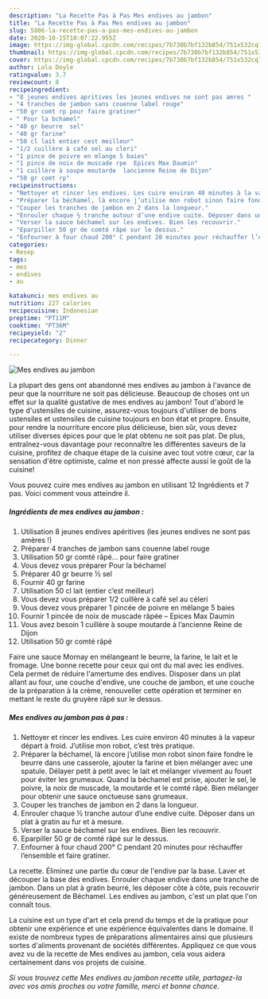 ```yaml
---
description: "La Recette Pas à Pas Mes endives au jambon"
title: "La Recette Pas à Pas Mes endives au jambon"
slug: 5806-la-recette-pas-a-pas-mes-endives-au-jambon
date: 2020-10-15T10:07:22.955Z
image: https://img-global.cpcdn.com/recipes/7b730b7bf132b854/751x532cq70/mes-endives-au-jambon-photo-principale-de-la-recette.jpg
thumbnail: https://img-global.cpcdn.com/recipes/7b730b7bf132b854/751x532cq70/mes-endives-au-jambon-photo-principale-de-la-recette.jpg
cover: https://img-global.cpcdn.com/recipes/7b730b7bf132b854/751x532cq70/mes-endives-au-jambon-photo-principale-de-la-recette.jpg
author: Lola Doyle
ratingvalue: 3.7
reviewcount: 8
recipeingredient:
- "8 jeunes endives apritives les jeunes endives ne sont pas amres "
- "4 tranches de jambon sans couenne label rouge"
- "50 gr comt rp pour faire gratiner"
- " Pour la bchamel"
- "40 gr beurre  sel"
- "40 gr farine"
- "50 cl lait entier cest meilleur"
- "1/2 cuillère à café sel au cleri"
- "1 pince de poivre en mlange 5 baies"
- "1 pince de noix de muscade rpe  Epices Max Daumin"
- "1 cuillère à soupe moutarde  lancienne Reine de Dijon"
- "50 gr comt rp"
recipeinstructions:
- "Nettoyer et rincer les endives. Les cuire environ 40 minutes à la vapeur départ à froid. J’utilise mon robot, c’est très pratique."
- "Préparer la béchamel, là encore j’utilise mon robot sinon faire fondre le beurre dans une casserole, ajouter la farine et bien mélanger avec une spatule. Délayer petit à petit avec le lait et mélanger vivement au fouet pour éviter les grumeaux. Quand la béchamel est prise, ajouter le sel, le poivre, la noix de muscade, la moutarde et le comté râpé. Bien mélanger pour obtenir une sauce onctueuse sans grumeaux."
- "Couper les tranches de jambon en 2 dans la longueur."
- "Enrouler chaque ½ tranche autour d’une endive cuite. Déposer dans un plat à gratin au fur et à mesure."
- "Verser la sauce béchamel sur les endives. Bien les recouvrir."
- "Eparpiller 50 gr de comté râpé sur le dessus."
- "Enfourner à four chaud 200° C pendant 20 minutes pour réchauffer l’ensemble et faire gratiner."
categories:
- Resep
tags:
- mes
- endives
- au

katakunci: mes endives au 
nutrition: 227 calories
recipecuisine: Indonesian
preptime: "PT11M"
cooktime: "PT36M"
recipeyield: "2"
recipecategory: Dinner

---
```



![Mes endives au jambon](https://img-global.cpcdn.com/recipes/7b730b7bf132b854/751x532cq70/mes-endives-au-jambon-photo-principale-de-la-recette.jpg)

La plupart des gens ont abandonné mes endives au jambon à l'avance de peur que la nourriture ne soit pas délicieuse. Beaucoup de choses ont un effet sur la qualité gustative de mes endives au jambon! Tout d'abord le type d'ustensiles de cuisine, assurez-vous toujours d'utiliser de bons ustensiles et ustensiles de cuisine toujours en bon état et propre. Ensuite, pour rendre la nourriture encore plus délicieuse, bien sûr, vous devez utiliser diverses épices pour que le plat obtenu ne soit pas plat. De plus, entraînez-vous davantage pour reconnaître les différentes saveurs de la cuisine, profitez de chaque étape de la cuisine avec tout votre cœur, car la sensation d'être optimiste, calme et non pressé affecte aussi le goût de la cuisine!

<!--inarticleads1-->

Vous pouvez cuire mes endives au jambon en utilisant 12 Ingrédients et 7 pas. Voici comment vous atteindre il.

##### Ingrédients de mes endives au jambon :

1. Utilisation 8 jeunes endives apéritives (les jeunes endives ne sont pas amères !)
1. Préparer 4 tranches de jambon sans couenne label rouge
1. Utilisation 50 gr comté râpé… pour faire gratiner
1. Vous devez vous préparer  Pour la béchamel
1. Préparer 40 gr beurre ½ sel
1. Fournir 40 gr farine
1. Utilisation 50 cl lait (entier c’est meilleur)
1. Vous devez vous préparer 1/2 cuillère à café sel au céleri
1. Vous devez vous préparer 1 pincée de poivre en mélange 5 baies
1. Fournir 1 pincée de noix de muscade râpée – Epices Max Daumin
1. Vous avez besoin 1 cuillère à soupe moutarde à l’ancienne Reine de Dijon
1. Utilisation 50 gr comté râpé


Faire une sauce Mornay en mélangeant le beurre, la farine, le lait et le fromage. Une bonne recette pour ceux qui ont du mal avec les endives. Cela permet de réduire l&#39;amertume des endives. Disposer dans un plat allant au four, une couche d&#39;endive, une couche de jambon, et une couche de la préparation à la crème, renouveller cette opération et terminer en mettant le reste du gruyère râpé sur le dessus. 

<!--inarticleads2-->

##### Mes endives au jambon pas à pas :

1. Nettoyer et rincer les endives. Les cuire environ 40 minutes à la vapeur départ à froid. J’utilise mon robot, c’est très pratique.
1. Préparer la béchamel, là encore j’utilise mon robot sinon faire fondre le beurre dans une casserole, ajouter la farine et bien mélanger avec une spatule. Délayer petit à petit avec le lait et mélanger vivement au fouet pour éviter les grumeaux. Quand la béchamel est prise, ajouter le sel, le poivre, la noix de muscade, la moutarde et le comté râpé. Bien mélanger pour obtenir une sauce onctueuse sans grumeaux.
1. Couper les tranches de jambon en 2 dans la longueur.
1. Enrouler chaque ½ tranche autour d’une endive cuite. Déposer dans un plat à gratin au fur et à mesure.
1. Verser la sauce béchamel sur les endives. Bien les recouvrir.
1. Eparpiller 50 gr de comté râpé sur le dessus.
1. Enfourner à four chaud 200° C pendant 20 minutes pour réchauffer l’ensemble et faire gratiner.


La recette. Éliminez une partie du cœur de l&#39;endive par la base. Laver et découper la base des endives. Enrouler chaque endive dans une tranche de jambon. Dans un plat à gratin beurré, les déposer côte à côte, puis recouvrir généreusement de Béchamel. Les endives au jambon, c&#39;est un plat que l&#39;on connaît tous. 

<!--inarticleads1-->

<p>
La cuisine est un type d'art et cela prend du temps et de la pratique pour obtenir une expérience et une expérience équivalentes dans le domaine. Il existe de nombreux types de préparations alimentaires ainsi que plusieurs sortes d'aliments provenant de sociétés différentes. Appliquez ce que vous avez vu de la recette de Mes endives au jambon, cela vous aidera certainement dans vos projets de cuisine.
</p>

<p>
<i>Si vous trouvez cette Mes endives au jambon recette utile, partagez-la avec vos amis proches ou votre famille, merci et bonne chance.</i>
</p>
